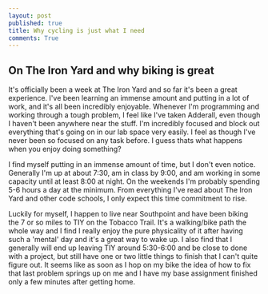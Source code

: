 ```yaml
---
layout: post
published: true
title: Why cycling is just what I need
comments: True
---
```




## On The Iron Yard and why biking is great

It's officially been a week at The Iron Yard and so far it's been a great
experience. I've been learning an immense amount and putting in a lot of work,
and it's all been incredibly enjoyable. Whenever I'm programming and working through
a tough problem, I feel like I've taken Adderall, even though I haven't been anywhere near the stuff. I'm incredibly focused and block out everything that's going on in our lab space very easily. I feel as though I've never been so focused on any task before. I guess thats what happens when you enjoy doing something?

I find myself putting in an immense amount of time, but I don't even notice.
Generally I'm up at about 7:30, am in class by 9:00, and am working in some
capacity until at least 8:00 at night. On the weekends I'm probably spending 5-6
hours a day at the minimum. From everything I've read about The Iron Yard and other code schools, I only expect this time commitment to rise.

Luckily for myself, I happen to live near Southpoint and have been biking the 7
or so miles to TIY on the Tobacco Trail. It's a walking/bike path the whole way
and I find I really enjoy the pure physicality of it after having such a 'mental'
day and it's a great way to wake up. I also find that I generally will end up
leaving TIY around 5:30-6:00 and be close to done with a project, but still have
one or two little things to finish that I can't quite figure out. It seems like
as soon as I hop on my bike the idea of how to fix that last problem springs up
on me and I have my base assignment finished only a few minutes after getting home.
